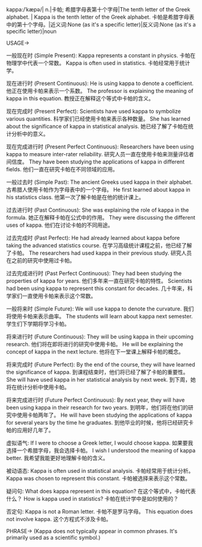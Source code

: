 kappa:/ˈkæpə/| n.|卡帕;  希腊字母表第十个字母|The tenth letter of the Greek alphabet. | Kappa is the tenth letter of the Greek alphabet. 卡帕是希腊字母表中的第十个字母。|近义词:None (as it's a specific letter)|反义词:None (as it's a specific letter)|noun


USAGE->

一般现在时 (Simple Present):
Kappa represents a constant in physics.  卡帕在物理学中代表一个常数。
Kappa is often used in statistics. 卡帕经常用于统计学。


现在进行时 (Present Continuous):
He is using kappa to denote a coefficient. 他正在使用卡帕来表示一个系数。
The professor is explaining the meaning of kappa in this equation.  教授正在解释这个等式中卡帕的含义。


现在完成时 (Present Perfect):
Scientists have used kappa to symbolize various quantities. 科学家们已经使用卡帕来表示各种数量。
She has learned about the significance of kappa in statistical analysis. 她已经了解了卡帕在统计分析中的意义。


现在完成进行时 (Present Perfect Continuous):
Researchers have been using kappa to measure inter-rater reliability. 研究人员一直在使用卡帕来测量评估者间信度。
They have been studying the applications of kappa in different fields.  他们一直在研究卡帕在不同领域的应用。


一般过去时 (Simple Past):
The ancient Greeks used kappa in their alphabet. 古希腊人使用卡帕作为字母表中的一个字母。
He first learned about kappa in his statistics class. 他第一次了解卡帕是在他的统计课上。


过去进行时 (Past Continuous):
She was explaining the role of kappa in the formula. 她正在解释卡帕在公式中的作用。
They were discussing the different uses of kappa. 他们在讨论卡帕的不同用途。


过去完成时 (Past Perfect):
He had already learned about kappa before taking the advanced statistics course. 在学习高级统计课程之前，他已经了解了卡帕。
The researchers had used kappa in their previous study.  研究人员在之前的研究中使用过卡帕。


过去完成进行时 (Past Perfect Continuous):
They had been studying the properties of kappa for years. 他们多年来一直在研究卡帕的特性。
Scientists had been using kappa to represent this constant for decades. 几十年来，科学家们一直使用卡帕来表示这个常数。



一般将来时 (Simple Future):
We will use kappa to denote the curvature. 我们将使用卡帕来表示曲率。
The students will learn about kappa next semester. 学生们下学期将学习卡帕。


将来进行时 (Future Continuous):
They will be using kappa in their upcoming research. 他们将在即将进行的研究中使用卡帕。
He will be explaining the concept of kappa in the next lecture. 他将在下一堂课上解释卡帕的概念。


将来完成时 (Future Perfect):
By the end of the course, they will have learned the significance of kappa. 到课程结束时，他们将已经了解了卡帕的重要性。
She will have used kappa in her statistical analysis by next week.  到下周，她将在统计分析中使用卡帕。


将来完成进行时 (Future Perfect Continuous):
By next year, they will have been using kappa in their research for two years. 到明年，他们将在他们的研究中使用卡帕两年了。
He will have been studying the applications of kappa for several years by the time he graduates. 到他毕业的时候，他将已经研究卡帕的应用好几年了。


虚拟语气:
If I were to choose a Greek letter, I would choose kappa. 如果要我选择一个希腊字母，我会选择卡帕。
I wish I understood the meaning of kappa better. 我希望我能更好地理解卡帕的含义。


被动语态:
Kappa is often used in statistical analysis. 卡帕经常用于统计分析。
Kappa was chosen to represent this constant. 卡帕被选择来表示这个常数。



疑问句:
What does kappa represent in this equation? 在这个等式中，卡帕代表什么？
How is kappa used in statistics? 卡帕在统计学中是如何使用的？


否定句:
Kappa is not a Roman letter. 卡帕不是罗马字母。
This equation does not involve kappa. 这个方程式不涉及卡帕。



PHRASE->
(Kappa does not typically appear in common phrases.  It's primarily used as a scientific symbol.)